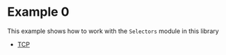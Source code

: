 # Example 0

This example shows how to work with the `Selectors` module in this library

- [TCP](/tcp)

